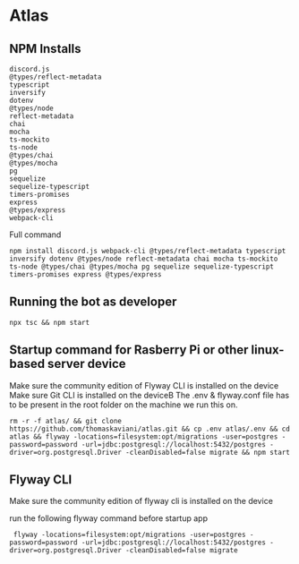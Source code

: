 # Atlas

## NPM Installs
```
discord.js
@types/reflect-metadata
typescript
inversify
dotenv
@types/node
reflect-metadata
chai
mocha
ts-mockito
ts-node
@types/chai
@types/mocha
pg
sequelize
sequelize-typescript
timers-promises
express
@types/express
webpack-cli
```

Full command
```
npm install discord.js webpack-cli @types/reflect-metadata typescript inversify dotenv @types/node reflect-metadata chai mocha ts-mockito ts-node @types/chai @types/mocha pg sequelize sequelize-typescript timers-promises express @types/express
```

## Running the bot as developer

```
npx tsc && npm start
```

## Startup command for Rasberry Pi or other linux-based server device
Make sure the community edition of Flyway CLI is installed on the device
Make sure Git CLI is installed on the deviceB
The .env & flyway.conf file has to be present in the root folder on the machine we run this on.
```
rm -r -f atlas/ && git clone https://github.com/thomaskaviani/atlas.git && cp .env atlas/.env && cd atlas && flyway -locations=filesystem:opt/migrations -user=postgres -password=password -url=jdbc:postgresql://localhost:5432/postgres -driver=org.postgresql.Driver -cleanDisabled=false migrate && npm start
```

## Flyway CLI 

Make sure the community edition of flyway cli is installed on the device

run the following flyway command before startup app
```
 flyway -locations=filesystem:opt/migrations -user=postgres -password=password -url=jdbc:postgresql://localhost:5432/postgres -driver=org.postgresql.Driver -cleanDisabled=false migrate
```


